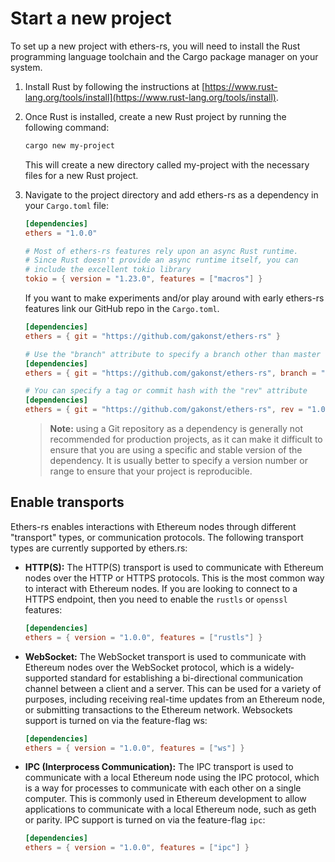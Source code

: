 # Start a new project

To set up a new project with ethers-rs, you will need to install the Rust programming language toolchain and the Cargo package manager on your system.

1. Install Rust by following the instructions at [https://www.rust-lang.org/tools/install](https://www.rust-lang.org/tools/install).
2. Once Rust is installed, create a new Rust project by running the following command:

    ```bash
    cargo new my-project
    ```

    This will create a new directory called my-project with the necessary files for a new Rust project.

3. Navigate to the project directory and add ethers-rs as a dependency in your `Cargo.toml` file:

    ```toml
    [dependencies]
    ethers = "1.0.0"

    # Most of ethers-rs features rely upon an async Rust runtime.
    # Since Rust doesn't provide an async runtime itself, you can
    # include the excellent tokio library
    tokio = { version = "1.23.0", features = ["macros"] }
    ```

    If you want to make experiments and/or play around with early ethers-rs features link our GitHub repo in the `Cargo.toml`.

    ```toml
    [dependencies]
    ethers = { git = "https://github.com/gakonst/ethers-rs" }

    # Use the "branch" attribute to specify a branch other than master
    [dependencies]
    ethers = { git = "https://github.com/gakonst/ethers-rs", branch = "branch-name" }

    # You can specify a tag or commit hash with the "rev" attribute
    [dependencies]
    ethers = { git = "https://github.com/gakonst/ethers-rs", rev = "1.0.2" }
    ```

    > **Note:** using a Git repository as a dependency is generally not recommended
    > for production projects, as it can make it difficult to ensure that you are using
    > a specific and stable version of the dependency.
    > It is usually better to specify a version number or range to ensure that your project
    > is reproducible.

## Enable transports

Ethers-rs enables interactions with Ethereum nodes through different "transport" types, or communication protocols.
The following transport types are currently supported by ethers.rs:

- **HTTP(S):** The HTTP(S) transport is used to communicate with Ethereum nodes over the HTTP or HTTPS protocols. This is the most common way to interact with Ethereum nodes. If you are looking to connect to a HTTPS endpoint, then you need to enable the `rustls` or `openssl` features:

    ```toml
    [dependencies]
    ethers = { version = "1.0.0", features = ["rustls"] }
    ```

- **WebSocket:** The WebSocket transport is used to communicate with Ethereum nodes over the WebSocket protocol, which is a widely-supported standard for establishing a bi-directional communication channel between a client and a server. This can be used for a variety of purposes, including receiving real-time updates from an Ethereum node, or submitting transactions to the Ethereum network. Websockets support is turned on via the feature-flag ws:

    ```toml
    [dependencies]
    ethers = { version = "1.0.0", features = ["ws"] }
    ```

- **IPC (Interprocess Communication):** The IPC transport is used to communicate with a local Ethereum node using the IPC protocol, which is a way for processes to communicate with each other on a single computer. This is commonly used in Ethereum development to allow applications to communicate with a local Ethereum node, such as geth or parity. IPC support is turned on via the feature-flag `ipc`:
    ```toml
    [dependencies]
    ethers = { version = "1.0.0", features = ["ipc"] }
    ```
